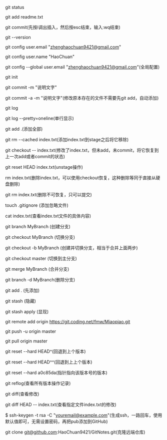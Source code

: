 git status

git add readme.txt

git commit(先按i调出插入，然后按esc结束，输入:wq结束)

git --version

git config user.email "zhenghaochuan9421@gmail.com"

git config user.name "HaoChuan"

git config --global user.email "zhenghaochuan9421@gmail.com"(全局配置)

git init

git commit -m "说明文字"

git commit -a -m "说明文字"(修改原本存在的文件不需要先git add，自动添加)

git log

git log --pretty=oneline(单行显示)

git add .(添加全部)

git rm --cached index.txt(添加index.txt到stage之后将它移除)

git checkout -- index.txt(修改了index.txt，但未add，未commit，将它恢复到上一次add或者commit的状态)

git reset HEAD index.txt(unstage操作)

rm index.txt(删除index.txt，可以使用checkout恢复，这种删除等同于直接从硬盘删除)

git rm index.txt(删除不可恢复，只可以提交)

touch .gitignore (添加忽略文件)

cat index.txt(查看index.txt文件的具体内容)

git branch MyBranch (创建分支)

git checkout MyBranch (切换分支)

git checkout -b MyBranch (创建并切换分支，相当于合并上面两步)

git checkout master (切换到主分支)

git merge MyBranch (合并分支)

git branch -d MyBranch(删除分支)

git add . (先添加)

git stash (隐藏)

git stash apply (显现)

git remote add origin https://git.coding.net/fmw/Miaopiao.git

git push -u origin master

git pull origin master

git reset --hard HEAD^(回退到上个版本)

git reset --hard HEAD^^(回退到上上个版本)

git reset --hard a0c85da(指针指向该版本号的版本)

git reflog(查看所有版本操作记录)

git diff(查看修改)

git diff HEAD -- index.txt(查看指定文件index.txt的修改)

$ ssh-keygen -t rsa -C "youremail@example.com"(生成ssh，一路回车，使用默认值即可，无需设置密码，再把pub添加到GitHub)

git clone git@github.com:HaoChuan9421/GitNotes.git(克隆远端仓库)
